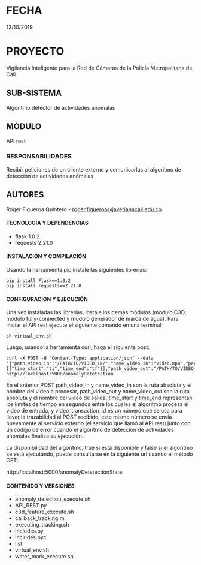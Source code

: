 # FECHA

12/10/2019

# PROYECTO

Vigilancia Inteligente para la Red de Cámaras de la Policía Metropolitana de Cali

## SUB-SISTEMA

Algoritmo detector de actividades anómalas

## MÓDULO

API rest

### RESPONSABILIDADES

Recibir peticiones de un cliente externo y comunicarlas al algoritmo de detección de actividades anómalas

## AUTORES

Roger Figueroa Quintero - roger.figueroa@javerianacali.edu.co

#### TECNOLOGÍA Y DEPENDENCIAS

- flask 1.0.2<br/>
- requests 2.21.0<br/>

#### INSTALACIÓN Y COMPILACIÓN

Usando la herramienta pip instale las siguientes librerías:
```
pip install Flask==1.0.2
pip install requests==2.21.0
```
#### CONFIGURACIÓN Y EJECUCIÓN

Una vez instaladas las librerías, instale los demás módulos (modulo C3D, modulo fully-connected y modulo generador de marca de agua). Para iniciar el API rest ejecute el siguiente comando en una terminal:
```
sh virtual_env.sh
```
Luego, usando la herramienta curl, haga el siguiente post:
```
curl -X POST -H "Content-Type: application/json" --data '{"path_video_in":"/PATH/TO/VIDEO_IN/","name_video_in":"video.mp4","parameters":[{"time_start":"ti","time_end":"tf"}],"path_video_out":"/PATH/TO/VIDEO_OUT/","name_video_out":"video_out.mp4","video_transaction_id":"id"}' http://localhost:5000/anomalyDetetection
```
En el anterior POST path_video_in y name_video_in son la ruta absoluta y el nombre del video a procesar, path_video_out y name_video_out son la ruta absoluta y el nombre del video de salida, time_start y time_end representan los limites de tiempo en segundos entre los cuales el algoritmo procesa el video de entrada, y video_transaction_id es un número que se usa para llevar la trazabilidad al POST recibido, este mismo número se envía nuevamente al servicio externo (el servicio que llamó al API rest) junto con un código de error cuando el algoritmo de detección de actividades anómalas finaliza su ejecución. 

La disponibilidad del algoritmo, true si está disponible y false si el algoritmo se está ejecutando, puede consultarse en la siguiente url usando el método GET:

http://localhost:5000/anomalyDetetectionState

#### CONTENIDO Y VERSIONES

- anomaly_detection_execute.sh<br/>
- API_REST.py<br/>
- c3d_feature_execute.sh<br/>
- callback_tracking.m<br/>
- executing_tracking.sh<br/>
- includes.py<br/>
- includes.pyc<br/>
- list<br/>
- virtual_env.sh<br/>
- water_mark_execute.sh<br/>

